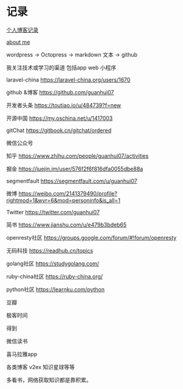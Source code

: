 # 记录

[个人博客记录](https://guanhui07.github.io/blog/)

[about me](https://about.me/yangminghui)

wordpress -> Octopress -> markdown 文本 -> github

我关注技术或学习的渠道 包括app  web 小程序

laravel-china https://laravel-china.org/users/1670

github &博客  https://github.com/guanhui07

开发者头条 https://toutiao.io/u/484739?f=new

开源中国  https://my.oschina.net/u/1417003

gitChat  https://gitbook.cn/gitchat/ordered

微信公众号

知乎 https://www.zhihu.com/people/guanhui07/activities

掘金 https://juejin.im/user/576f2f6f816dfa0055dbe88a

segmentfault https://segmentfault.com/u/guanhui07

微博  https://weibo.com/2141379490/profile?rightmod=1&wvr=6&mod=personinfo&is_all=1

Twitter  https://twitter.com/guanhui07

简书 https://www.jianshu.com/u/e479b3bdeb65

openresty社区 https://groups.google.com/forum/#!forum/openresty

无码科技 https://readhub.cn/topics

golang社区 https://studygolang.com/

ruby-china社区 https://ruby-china.org/

python社区 https://learnku.com/python


豆瓣

极客时间

得到

微信读书


喜马拉雅app

各类博客  v2ex 知识星球等等 


多看书，网络获取知识都是靠积累。
